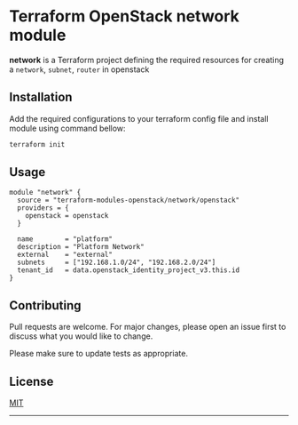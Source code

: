 # Terraform OpenStack network module

**network** is a Terraform project defining the required resources for creating a `network`, `subnet`, `router` in openstack

## Installation

Add the required configurations to your terraform config file and install module using command bellow:

```bash
terraform init
```

## Usage

```hcl
module "network" {
  source = "terraform-modules-openstack/network/openstack"
  providers = {
    openstack = openstack
  }

  name        = "platform"
  description = "Platform Network"
  external    = "external"
  subnets     = ["192.168.1.0/24", "192.168.2.0/24"]
  tenant_id   = data.openstack_identity_project_v3.this.id
}
```

## Contributing

Pull requests are welcome. For major changes, please open an issue first to discuss what you would like to change.

Please make sure to update tests as appropriate.

## License

[MIT]()

---
